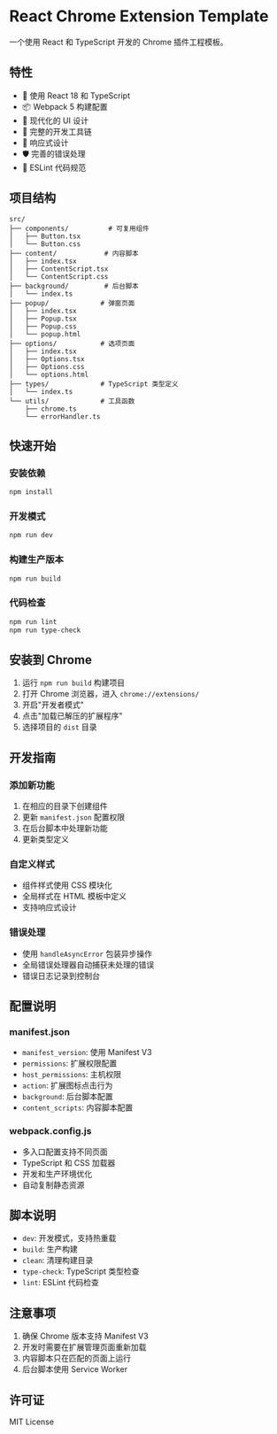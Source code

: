 # React Chrome Extension Template

一个使用 React 和 TypeScript 开发的 Chrome 插件工程模板。

## 特性

- 🚀 使用 React 18 和 TypeScript
- 📦 Webpack 5 构建配置
- 🎨 现代化的 UI 设计
- 🔧 完整的开发工具链
- 📱 响应式设计
- 🛡️ 完善的错误处理
- 📝 ESLint 代码规范

## 项目结构

```
src/
├── components/          # 可复用组件
│   ├── Button.tsx
│   └── Button.css
├── content/            # 内容脚本
│   ├── index.tsx
│   ├── ContentScript.tsx
│   └── ContentScript.css
├── background/         # 后台脚本
│   └── index.ts
├── popup/             # 弹窗页面
│   ├── index.tsx
│   ├── Popup.tsx
│   ├── Popup.css
│   └── popup.html
├── options/           # 选项页面
│   ├── index.tsx
│   ├── Options.tsx
│   ├── Options.css
│   └── options.html
├── types/             # TypeScript 类型定义
│   └── index.ts
└── utils/             # 工具函数
    ├── chrome.ts
    └── errorHandler.ts
```

## 快速开始

### 安装依赖

```bash
npm install
```

### 开发模式

```bash
npm run dev
```

### 构建生产版本

```bash
npm run build
```

### 代码检查

```bash
npm run lint
npm run type-check
```

## 安装到 Chrome

1. 运行 `npm run build` 构建项目
2. 打开 Chrome 浏览器，进入 `chrome://extensions/`
3. 开启"开发者模式"
4. 点击"加载已解压的扩展程序"
5. 选择项目的 `dist` 目录

## 开发指南

### 添加新功能

1. 在相应的目录下创建组件
2. 更新 `manifest.json` 配置权限
3. 在后台脚本中处理新功能
4. 更新类型定义

### 自定义样式

- 组件样式使用 CSS 模块化
- 全局样式在 HTML 模板中定义
- 支持响应式设计

### 错误处理

- 使用 `handleAsyncError` 包装异步操作
- 全局错误处理器自动捕获未处理的错误
- 错误日志记录到控制台

## 配置说明

### manifest.json

- `manifest_version`: 使用 Manifest V3
- `permissions`: 扩展权限配置
- `host_permissions`: 主机权限
- `action`: 扩展图标点击行为
- `background`: 后台脚本配置
- `content_scripts`: 内容脚本配置

### webpack.config.js

- 多入口配置支持不同页面
- TypeScript 和 CSS 加载器
- 开发和生产环境优化
- 自动复制静态资源

## 脚本说明

- `dev`: 开发模式，支持热重载
- `build`: 生产构建
- `clean`: 清理构建目录
- `type-check`: TypeScript 类型检查
- `lint`: ESLint 代码检查

## 注意事项

1. 确保 Chrome 版本支持 Manifest V3
2. 开发时需要在扩展管理页面重新加载
3. 内容脚本只在匹配的页面上运行
4. 后台脚本使用 Service Worker

## 许可证

MIT License 